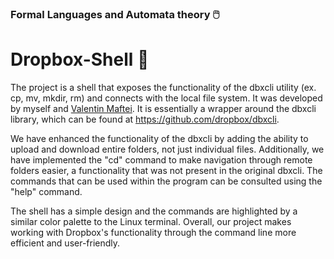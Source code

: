 ### Formal Languages and Automata theory :computer_mouse:
# Dropbox-Shell :floppy_disk:

The project is a shell that exposes the functionality of the dbxcli utility (ex. cp, mv, mkdir, rm) and connects with the local file system. It was developed by myself and [Valentin Maftei](https://github.com/ValentinMaftei). It is essentially a wrapper around the dbxcli library, which can be found at https://github.com/dropbox/dbxcli.

We have enhanced the functionality of the dbxcli by adding the ability to upload and download entire folders, not just individual files. Additionally, we have implemented the "cd" command to make navigation through remote folders easier, a functionality that was not present in the original dbxcli. The commands that can be used within the program can be consulted using the "help" command.

The shell has a simple design and the commands are highlighted by a similar color palette to the Linux terminal. Overall, our project makes working with Dropbox's functionality through the command line more efficient and user-friendly.
